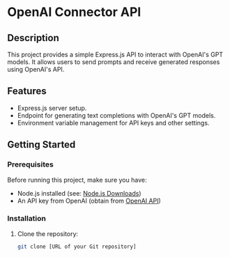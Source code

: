 # OpenAI Connector API

## Description

This project provides a simple Express.js API to interact with OpenAI's GPT models. It allows users to send prompts and receive generated responses using OpenAI's API.

## Features

- Express.js server setup.
- Endpoint for generating text completions with OpenAI's GPT models.
- Environment variable management for API keys and other settings.

## Getting Started

### Prerequisites

Before running this project, make sure you have:

- Node.js installed (see: [Node.js Downloads](https://nodejs.org/en/download/))
- An API key from OpenAI (obtain from [OpenAI API](https://beta.openai.com/signup/))

### Installation

1. Clone the repository:
   ```bash
   git clone [URL of your Git repository]